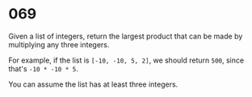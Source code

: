 [_metadata_:number]:-      "69"
[_metadata_:difficulty]:-  "Easy"
[_metadata_:asker]:-       "Facebook"
[_metadata_:tags]:-        "list"

# 069

Given a list of integers, return the largest product that can be made by multiplying any three integers.

For example, if the list is `[-10, -10, 5, 2]`, we should return `500`, since that's `-10 * -10 * 5`.

You can assume the list has at least three integers.
